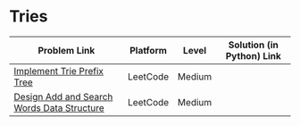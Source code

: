 # Tries

| Problem Link | Platform | Level | Solution (in Python) Link |
| --- | --- | --- | --- |
| [Implement Trie Prefix Tree](https://leetcode.com/problems/implement-trie-prefix-tree/) | LeetCode | Medium
| [Design Add and Search Words Data Structure](https://leetcode.com/problems/design-add-and-search-words-data-structure/) | LeetCode | Medium
